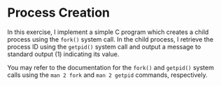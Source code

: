 # Process Creation

In this exercise, I implement a simple C program which creates a child process using the `fork()` system call. In the child process, I retrieve the process ID using the `getpid()` system call and output a message to standard output (1) indicating its value.

You may refer to the documentation for the `fork()` and `getpid()` system calls using the `man 2 fork` and `man 2 getpid` commands, respectively.
